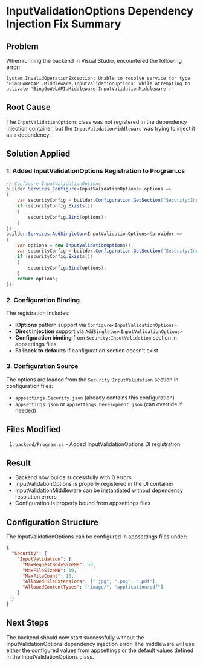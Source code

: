 # InputValidationOptions Dependency Injection Fix Summary

## Problem
When running the backend in Visual Studio, encountered the following error:
```
System.InvalidOperationException: Unable to resolve service for type 'BingGoWebAPI.Middleware.InputValidationOptions' while attempting to activate 'BingGoWebAPI.Middleware.InputValidationMiddleware'.
```

## Root Cause
The `InputValidationOptions` class was not registered in the dependency injection container, but the `InputValidationMiddleware` was trying to inject it as a dependency.

## Solution Applied

### 1. Added InputValidationOptions Registration to Program.cs
```csharp
// Configure InputValidationOptions
builder.Services.Configure<InputValidationOptions>(options =>
{
    var securityConfig = builder.Configuration.GetSection("Security:InputValidation");
    if (securityConfig.Exists())
    {
        securityConfig.Bind(options);
    }
});
builder.Services.AddSingleton<InputValidationOptions>(provider =>
{
    var options = new InputValidationOptions();
    var securityConfig = builder.Configuration.GetSection("Security:InputValidation");
    if (securityConfig.Exists())
    {
        securityConfig.Bind(options);
    }
    return options;
});
```

### 2. Configuration Binding
The registration includes:
- **IOptions<InputValidationOptions>** pattern support via `Configure<InputValidationOptions>`
- **Direct injection** support via `AddSingleton<InputValidationOptions>`
- **Configuration binding** from `Security:InputValidation` section in appsettings files
- **Fallback to defaults** if configuration section doesn't exist

### 3. Configuration Source
The options are loaded from the `Security:InputValidation` section in configuration files:
- `appsettings.Security.json` (already contains this configuration)
- `appsettings.json` or `appsettings.Development.json` (can override if needed)

## Files Modified
1. `backend/Program.cs` - Added InputValidationOptions DI registration

## Result
- Backend now builds successfully with 0 errors
- InputValidationOptions is properly registered in the DI container
- InputValidationMiddleware can be instantiated without dependency resolution errors
- Configuration is properly bound from appsettings files

## Configuration Structure
The InputValidationOptions can be configured in appsettings files under:
```json
{
  "Security": {
    "InputValidation": {
      "MaxRequestBodySizeMB": 50,
      "MaxFileSizeMB": 10,
      "MaxFileCount": 10,
      "AllowedFileExtensions": [".jpg", ".png", ".pdf"],
      "AllowedContentTypes": ["image/", "application/pdf"]
    }
  }
}
```

## Next Steps
The backend should now start successfully without the InputValidationOptions dependency injection error. The middleware will use either the configured values from appsettings or the default values defined in the InputValidationOptions class.